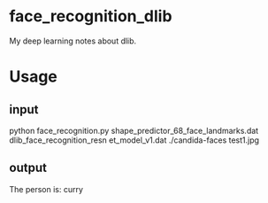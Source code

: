 # face_recognition_dlib
My deep learning notes about dlib.
# Usage
## input
python face_recognition.py shape_predictor_68_face_landmarks.dat dlib_face_recognition_resn
et_model_v1.dat ./candida-faces test1.jpg
## output
The person is:  curry

